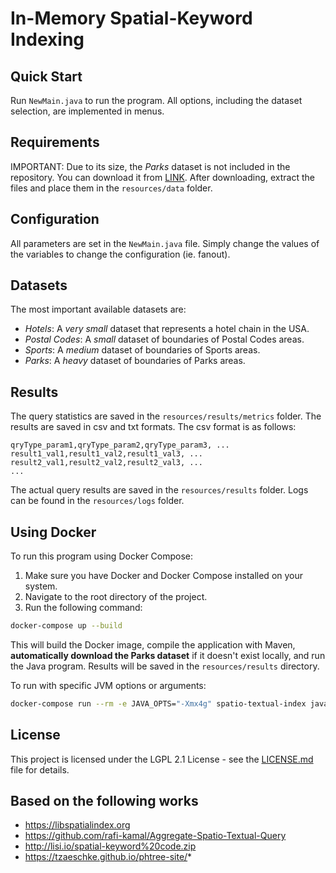 # In-Memory Spatial-Keyword Indexing
## Quick Start

Run <code>NewMain.java</code> to run the program. All options, including the dataset selection, are implemented in menus.

## Requirements
IMPORTANT: Due to its size, the _Parks_ dataset is not included in the repository. You can download it from [LINK](https://drive.google.com/file/d/1me1-s-4F8_odf378kIPaTg8uEZ-52RrU/view?usp=sharing). After downloading, extract the files and place them in the <code>resources/data</code> folder.

## Configuration
All parameters are set in the <code>NewMain.java</code> file. Simply change the values of the variables to change the configuration (ie. fanout).

## Datasets
The most important available datasets are:
- _Hotels_: A _very small_ dataset that represents a hotel chain in the USA.
- _Postal Codes_: A _small_ dataset of boundaries of Postal Codes areas.
- _Sports_: A _medium_ dataset of boundaries of Sports areas.
- _Parks_: A _heavy_ dataset of boundaries of Parks areas.

## Results
The query statistics are saved in the <code>resources/results/metrics</code> folder. The results are saved in csv and txt formats. The csv format is as follows:
```csv
qryType_param1,qryType_param2,qryType_param3, ...
result1_val1,result1_val2,result1_val3, ...
result2_val1,result2_val2,result2_val3, ...
...
```
The actual query results are saved in the <code>resources/results</code> folder.
Logs can be found in the <code>resources/logs</code> folder.

## Using Docker

To run this program using Docker Compose:

1. Make sure you have Docker and Docker Compose installed on your system.
2. Navigate to the root directory of the project.
3. Run the following command:

```bash
docker-compose up --build
```

This will build the Docker image, compile the application with Maven, **automatically download the Parks dataset** if it doesn't exist locally, and run the Java program. Results will be saved in the `resources/results` directory.

To run with specific JVM options or arguments:

```bash
docker-compose run --rm -e JAVA_OPTS="-Xmx4g" spatio-textual-index java -jar target/InMemory-Spatio-Textual-Index-1.0-SNAPSHOT.jar
```

## License

This project is licensed under the LGPL 2.1 License - see the [LICENSE.md](LICENSE.md) file for details.

## Based on the following works
- https://libspatialindex.org
- https://github.com/rafi-kamal/Aggregate-Spatio-Textual-Query
- http://lisi.io/spatial-keyword%20code.zip
- https://tzaeschke.github.io/phtree-site/*